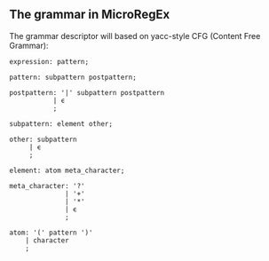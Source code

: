 ## The grammar in MicroRegEx
The grammar descriptor will based on yacc-style CFG (Content Free Grammar):

```
expression: pattern;

pattern: subpattern postpattern;

postpattern: '|' subpattern postpattern
           | ϵ
           ;

subpattern: element other;

other: subpattern
     | ϵ
     ;

element: atom meta_character;

meta_character: '?'
              | '+'
              | '*'
              | ϵ
              ;

atom: '(' pattern ')'
    | character
    ;
```
